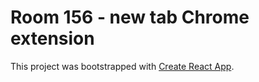 # Room 156 - new tab Chrome extension

This project was bootstrapped with [Create React App](https://github.com/facebookincubator/create-react-app).